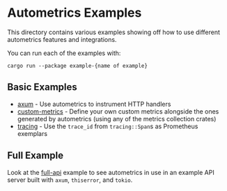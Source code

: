 # Autometrics Examples

This directory contains various examples showing off how to use different autometrics features and integrations.

You can run each of the examples with:
```shell
cargo run --package example-{name of example}
```

## Basic Examples

- [axum](./axum) - Use autometrics to instrument HTTP handlers
- [custom-metrics](./custom-metrics/) - Define your own custom metrics alongside the ones generated by autometrics (using any of the metrics collection crates)
- [tracing](./tracing/) - Use the `trace_id` from `tracing::Span`s as Prometheus exemplars

## Full Example

Look at the [full-api](./full-api) example to see autometrics in use in an example API server built with `axum`, `thiserror`, and `tokio`.
